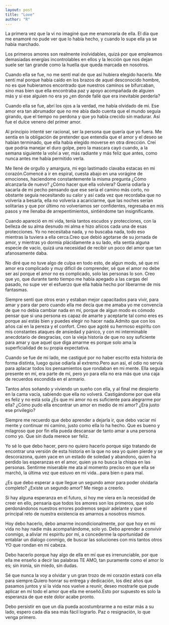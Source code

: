 ```yaml
---
layout: post
title: "Love"
author: "R"
---
```


La primera vez que la vi no imaginé que me enamoraría de ella. El día que me enamoré no pude ver que lo había hecho, y  cuando lo supe ella ya se había marchado.

Los primeros amores son realmente inolvidables, quizá por que empleamos demasiadas energías incontrolables en ellos y la lección que nos dejan suele ser tan grande como la huella que queda marcada en nosotros.

Cuando ella se fue, no me sentí mal de que así hubiera elegido hacerlo. Me sentí mal porque había caído en los brazos de aquel desconocido hombre, no es que hubieramos encontrado que nuestros caminos se bifurcaban, sino mas bien que ella encontraba paz y apoyo acompañada de alguien más y si ese alguien no era yo ¿en donde fallé que era inevitable perderla?

Cuando ella se fue, abrí los ojos a la verdad, me había olvidado de mi. Ese amor era tan abrumador que no me abía dado cuenta que el mundo seguía girando, que el tiempo no perdona y que yo había crecido sin madurar. Así fue el dulce veneno del primer amor.

Al principio intenté ser racional, ser la persona que quería que yo fuera. Me sentía en la obligación de pretender que entendía que el amor y el deseo se habían  terminado, que ella había elegido moverse en otra dirección. Creí que podría manejar el duro golpe, pero la mascara cayó cuando, a la semana siguiente la volví a ver, más radiante y más feliz que antes, como nunca antes me había permitido verla.

Me llené de orgullo y amargura, mi ego lastimado clavaba estacas en mi corazón.Comencé a ir en espiral, cuesta abajo en una vorágine de emociones, haciendome constantemente la misma pregunta ¿Cómo alcanzarla de nuevo? ¿Cómo hacer que ella volviera? Queria odiarla y sacarla de mi pecho pensando que ese sería el camino más corto, no obstante seguía necesitando su calor y así cada vez que recordaba que no volvería a besarla, ella no volvería a acariciarme, que las noches serían solitarias y que por último no volveriamos ser confidentes, regresaba en mis pasos y me llenaba de arrepentimientos, sintiéndome tan insignificante.

Cuando apareció en mi vida, tenía tantos escudos y protecciones, con la belleza de su alma desnudo mi alma e hizo añicos cada una de esas protecciones. Yo no necesitaba nada, y no buscaba nada, todo eso mientras la tuviera a ella cerca.Creo que debió agotarse de su jornada de amor, y mientras yo dormía plácidamente a su lado, ella sentía alguna especie de vacío, quizá una necesidad de recibir un poco del amor que tan afanosamente daba.

No diré que no tuve algo de culpa en todo esto, de algun modo, sé que mi amor era complicado y muy dificil de comprender, sé que el amor no debe ser así porque el amor no es complicado, solo las personas lo son. Creo que yo, que durante tanto tiempo me había apegado a las cargas del pasado, no supe ver el esfuerzo que ella había hecho por liberarme de mis fantasmas. 

Siempre sentí que otros eran y estaban mejor capacitados para vivir, para amar y para dar pero cuando ella me decía que me amaba yo me convencía de que no debía cambiar nada en mí, porque de algun modo es cómodo pensar que si una persona es capaz de amarte y aceptarte tal como eres es porque así estás bien y puedes elegir no hacer nada.Admito que con los años caí en la pereza y el confort. Creo que agoté su hermoso espíritu con mis constantes ataques de ansiedad y pánico, y con mi interminable anecdotario de desgracias, con la vieja historia de que no soy suficiente para amar y que aquel que diga amarme es porque solo ama la superficialidad de su propia expectativa.

Cuando se fue de mi lado, me castigué por no haber escrito esta historia de forma distinta, luego quise odiarla al extremo.Pero aun así, el odio no servía para aplacar todos los pensamientos que rondaban en mi mente. Ella seguía presente en mí, era parte de mí, pero yo para ella no era más que una caja de recuerdos escondida en el armario.

Tantos años soñando y viviendo un sueño con ella, y al final me despierto en la cama vacía, sabiendo que ella no volverá. Castigándome por que ella es feliz y no está sola ¿Es que mi amor no es suficiente para alegrarme por ella? ¿Cómo pudo ella encontrar un amor en medio de mi amor? ¿Era justo ese privilegio?

Siempre me recuerdo que debo aprender a dejarla ir, que debo vaciar mi mente y continuar mi camino, justo como ella lo ha hecho. Que es bueno y milagroso que por fin ella pueda descansar de tanto amar a una persona como yo. Que sin duda merece ser feliz.

Yo sé lo que debo hacer, pero no quiero hacerlo porque sigo tratando de encontrar una versión de esta historia en la que no sea yo quien pierde y se descorazona, quien yace en un estado de soledad y abandono, quien ha perdido las esperanzas en el amor, quien ya no busca la chispa en las personas. Sentirme miserable me ata al momento preciso en que ella se marchó, la última vez que estuvo en mi vida...para bien o para mal.

¿Es que debo esperar a que llegue un segundo amor para poder olvidarla completo? ¿Existe un segundo amor? Me niego a creerlo.

Si hay alguna esperanza en el futuro, si hoy me viera en la necesidad de creer en ello, pensaría que todos los amores son los primeros, que solo perdonándonos nuestros errores podremos seguir adelante y que el principal reto de nuestra existencia es amarnos a nosotros mismos.

Hoy debo hacerlo, debo amarme incondicionalmente, por que hoy en mi vida no hay nadie más acompañándome, solo yo. Debo aprender a convivir conmigo, a aliviar mi espiritu por mí, a concederme la oportunidad de entablar un dialogo conmigo, de buscar las soluciones con mis tantos otros YO que rondan en mi cabeza.

Debo hacerlo porque hay algo de ella en mí que es irrenunciable, por que ella me enseño a decir las palabras TE AMO, tan puramente como el amor lo es; sin ironía, sin miedo, sin dudas.

Sé que nunca la voy a olvidar y un gran trozo de mi corazón estará con ella para siempre.Quiero honrar su entrega y dedicación, los diez años que pasamos juntos y si la vida nos vuelve a reunir, deseo mostrarle que pude aplicar en mí todo el amor que ella me enseñó.Esto por supuesto es solo la esperanza de que este dolor acabe pronto. 

Debo persistir en que un día pueda acostumbrarme a no estar más a su lado, espero cada día sea más fácil lograrlo. Paz o resignación, lo que venga  primero.
